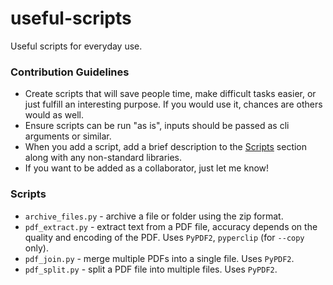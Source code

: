 # useful-scripts
Useful scripts for everyday use.

### Contribution Guidelines
- Create scripts that will save people time, make difficult tasks easier, or just fulfill an interesting purpose. If you would use it, chances are others would as well.
- Ensure scripts can be run "as is", inputs should be passed as cli arguments or similar.
- When you add a script, add a brief description to the [Scripts](#scripts) section along with any non-standard libraries.
- If you want to be added as a collaborator, just let me know!

### Scripts
- `archive_files.py` - archive a file or folder using the zip format.
- `pdf_extract.py` - extract text from a PDF file, accuracy depends on the quality and encoding of the PDF. Uses `PyPDF2`, `pyperclip` (for `--copy` only).
- `pdf_join.py` - merge multiple PDFs into a single file. Uses `PyPDF2`.
- `pdf_split.py` - split a PDF file into multiple files. Uses `PyPDF2`.
